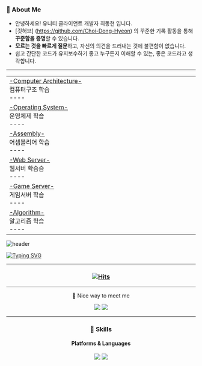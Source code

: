 ### 🚀 About Me

- 안녕하세요! 유니티 클라이언트 개발자 최동현 입니다.
- [깃허브] (https://github.com/Choi-Dong-Hyeon) 의 꾸준한 기록 활동을 통해 **꾸준함을 증명**할 수 있습니다.
- **모르는 것을 빠르게 질문**하고, 자신의 의견을 드러내는 것에 불편함이 없습니다.
- 쉽고 간단한 코드가 유지보수하기 좋고 누구든지 이해할 수 있는, 좋은 코드라고 생각합니다.

 ---

<table><tbody><tr>
    <td>
    <a href="https://github.com/Choi-Dong-Hyeon/-Computer_Architecture-">
        <div>-Computer Architecture-</div>
    </a>
    <div>컴퓨터구조 학습　　　　　　　　　　　　　　　　　　　　　　　　　　　　　　　　　　　　　　　　　　　　　　　　　　</div>
     <div>----</div>
</td>
  
<tr></tr>

<td>
    <a href="https://github.com/Choi-Dong-Hyeon/-Operating_System-">
        <div>-Operating System-</div>
    </a>
    <div>운영체제 학습　　　　　　　　　　　　　　　　　　　　　　　　　　　　　　　　　　　　　　　　　　　　　　　　　　　　　　</div>
    <div>----</div>
</td>

<tr></tr>

<td>
    <a href="https://github.com/Choi-Dong-Hyeon/-Assembly-">
        <div>-Assembly-</div>
    </a>
    <div>어셈블리어 학습　　　　　　　　　　　　　　　　　　　　　　　　　　　　　　　　　　　　　　　　　　　　　　　　　　　　　</div>
    <div>----</div>
</td>
  
<tr></tr>

<td>
    <a href="https://github.com/Choi-Dong-Hyeon/-Web_Server-">
        <div>-Web Server-</div>
    </a>
    <div>웹서버 학습습　　　　　　　　　　　　　　　　　　　　　　　　　　　　　　　　　　　　　　　　　　　　　　　　　　　　　　　</div>
     <div>----</div>
</td>

<tr></tr>

<td>
    <a href="https://github.com/Choi-Dong-Hyeon/-Game_Server-">
        <div>-Game Server-</div>
    </a>
    <div>게임서버 학습　　　　　　　　　　　　　　　　　　　　　　　　　　　　　　　　　　　　　　　　　　　　　　　　　　　　　　</div>
    <div>----</div>
</td>
  
<tr></tr>

<td>
    <a href="https://github.com/Choi-Dong-Hyeon/-Algorithm-">
        <div>-Algorithm-</div>
    </a>
    <div>알고리즘 학습　　　　　　　　　　　　　　　　　　　　　　　　　　　　　　　　　　　　　　　　　　　　　　　　　　　　　</div>
    <div>----</div>
</td>

</tbody></table>





![header](https://capsule-render.vercel.app/api?type=waving&color=6994CDEE&text=&animation=twinkling&height=80)

[![Typing SVG](https://readme-typing-svg.demolab.com?font=Alkatra&weight=500&size=45&duration=4000&pause=3&color=6994CDEE&center=false&vCenter=false&multiline=true&repeat=true&width=1000&height=100&lines=Welcome+to+Choi_Dong_Hyeon+GitHub!👋)](https://git.io/typing-svg)
  
<div align="left"> 
      
 ---    
         
  <div align="center">       
   
### [![Hits](https://hits.seeyoufarm.com/api/count/incr/badge.svg?url=https%3A%2F%2Fgithub.com%2FChoi-Dong-Hyeon&count_bg=%23FD7DAC&title_bg=%23555555&icon=github.svg&icon_color=%23E7E7E7&title=GitHub_Blog&edge_flat=false)](https://choi-dong-hyeon.github.io/)

 

 </div>

 
 <div align="center">

 ---

<p>
  🤞 Nice way to meet me

  <a href="mailto:MicroSoftMainUser@Gmail.com" target="_blank"><img src="https://img.shields.io/badge/MicroSoftMainUser@Gmail.com-EA4335?style=flat-square&logo=Gmail&logoColor=white"/></a>
 <a href="https://www.instagram.com/ziostylist/"><img src="https://img.shields.io/badge/Instagram-E4405F?style=flat-square&logo=Instagram&logoColor=white&link=https://www.instagram.com/ziostylist"/></a>

  ---

### 💪 Skills 
#### Platforms & Languages
<p>
  <img src="https://img.shields.io/badge/Unity-4695EB?style=flat-square&logo=Unity&logoColor=white"/>
 <img src="https://img.shields.io/badge/csharp-02569B?style=flat-square&logo=csharp&logoColor=white"/>
 </p>
  </div>
